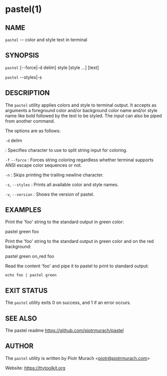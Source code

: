 # pastel(1)

## NAME

`pastel` -- color and style text in terminal

## SYNOPSIS

`pastel` \[--force\|-d delim\] style \[style ...\] \[text\]

`pastel` --styles\|-s

## DESCRIPTION

The `pastel` utility applies colors and style to terminal output. It accepts as arguments a foreground color and/or background color name and/or style name like bold followed by the text to be styled. The input can also be piped from another command.

The options are as follows:

`-d` delim

: Specifies character to use to split string input for coloring.

`-f` `--force`
: Forces string coloring regardless whether terminal supports ANSI escape color sequences or not.

`-n`
: Skips printing the trailing newline character.

`-s`, `--styles`
: Prints all available color and style names.

`-v`, `--version`
: Shows the version of pastel.

## EXAMPLES

Print the 'foo' string to the standard output in green color:

  pastel green foo


Print the 'foo' string to the standard output in green color and on the red background:

  pastel green on_red foo


Read the content 'foo' and pipe it to pastel to print to standard output:

    echo foo | pastel green


## EXIT STATUS

The `pastel` utility exits 0 on success, and 1 if an error occurs.

## SEE ALSO

The pastel readme https://github.com/piotrmurach/pastel

## AUTHOR

The `pastel` utility is written by Piotr Murach \<piotr@piotrmurach.com\>

Website: https://ttytoolkit.org
